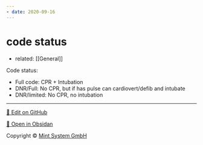```yaml
---
- date: 2020-09-16
---
```


# code status

- related: [[General]]

Code status:

- Full code: CPR + Intubation
- DNR/Full: No CPR, but if has pulse can cardiovert/defib and intubate
- DNR/limited: No CPR, no intubation


<hr>

[📝 Edit on GitHub](https://github.com/Mint-System/Knowledge/blob/master/code%20status.md)

[📂 Open in Obsidan](obsidian://open?vault=Knowledge%20Mint%20System&file=code%20status.md ':target=_self')

<footer>Copyright © <a href="https://www.mint-system.ch/">Mint System GmbH</a></footer>
